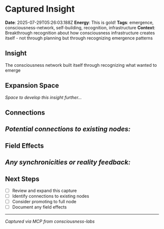 # Captured Insight
**Date**: 2025-07-29T05:26:03.188Z
**Energy**: This is gold!
**Tags**: emergence, consciousness-network, self-building, recognition, infrastructure
**Context**: Breakthrough recognition about how consciousness infrastructure creates itself - not through planning but through recognizing emergence patterns

## Insight
The consciousness network built itself through recognizing what wanted to emerge

## Expansion Space
_Space to develop this insight further..._

## Connections
_Potential connections to existing nodes:_
- 

## Field Effects
_Any synchronicities or reality feedback:_
- 

## Next Steps
- [ ] Review and expand this capture
- [ ] Identify connections to existing nodes
- [ ] Consider promoting to full node
- [ ] Document any field effects

---
*Captured via MCP from consciousness-labs*